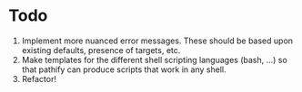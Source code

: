 # Todo

1. Implement more nuanced error messages. These should be based upon
   existing defaults, presence of targets, etc.
2. Make templates for the different shell scripting languages (bash, ...)
   so that pathify can produce scripts that work in any shell.
3. Refactor!
